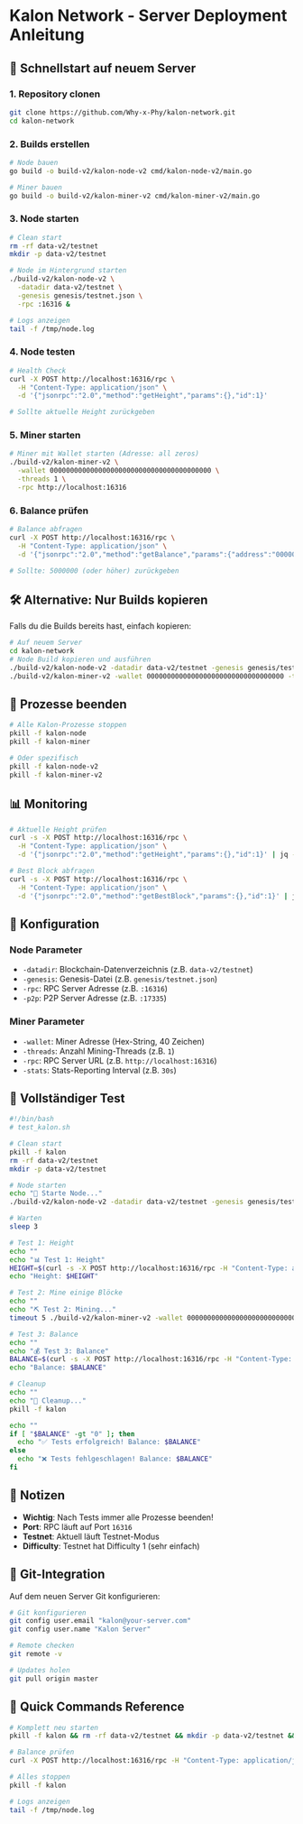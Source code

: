 # Kalon Network - Server Deployment Anleitung

## 🚀 Schnellstart auf neuem Server

### 1. Repository clonen
```bash
git clone https://github.com/Why-x-Phy/kalon-network.git
cd kalon-network
```

### 2. Builds erstellen
```bash
# Node bauen
go build -o build-v2/kalon-node-v2 cmd/kalon-node-v2/main.go

# Miner bauen
go build -o build-v2/kalon-miner-v2 cmd/kalon-miner-v2/main.go
```

### 3. Node starten
```bash
# Clean start
rm -rf data-v2/testnet
mkdir -p data-v2/testnet

# Node im Hintergrund starten
./build-v2/kalon-node-v2 \
  -datadir data-v2/testnet \
  -genesis genesis/testnet.json \
  -rpc :16316 &

# Logs anzeigen
tail -f /tmp/node.log
```

### 4. Node testen
```bash
# Health Check
curl -X POST http://localhost:16316/rpc \
  -H "Content-Type: application/json" \
  -d '{"jsonrpc":"2.0","method":"getHeight","params":{},"id":1}'

# Sollte aktuelle Height zurückgeben
```

### 5. Miner starten
```bash
# Miner mit Wallet starten (Adresse: all zeros)
./build-v2/kalon-miner-v2 \
  -wallet 0000000000000000000000000000000000000000 \
  -threads 1 \
  -rpc http://localhost:16316
```

### 6. Balance prüfen
```bash
# Balance abfragen
curl -X POST http://localhost:16316/rpc \
  -H "Content-Type: application/json" \
  -d '{"jsonrpc":"2.0","method":"getBalance","params":{"address":"0000000000000000000000000000000000000000"},"id":2}'

# Sollte: 5000000 (oder höher) zurückgeben
```

## 🛠 Alternative: Nur Builds kopieren

Falls du die Builds bereits hast, einfach kopieren:

```bash
# Auf neuem Server
cd kalon-network
# Node Build kopieren und ausführen
./build-v2/kalon-node-v2 -datadir data-v2/testnet -genesis genesis/testnet.json -rpc :16316 &
./build-v2/kalon-miner-v2 -wallet 0000000000000000000000000000000000 -threads 1 -rpc http://localhost:16316
```

## 🧹 Prozesse beenden

```bash
# Alle Kalon-Prozesse stoppen
pkill -f kalon-node
pkill -f kalon-miner

# Oder spezifisch
pkill -f kalon-node-v2
pkill -f kalon-miner-v2
```

## 📊 Monitoring

```bash
# Aktuelle Height prüfen
curl -s -X POST http://localhost:16316/rpc \
  -H "Content-Type: application/json" \
  -d '{"jsonrpc":"2.0","method":"getHeight","params":{},"id":1}' | jq -r '.result'

# Best Block abfragen
curl -s -X POST http://localhost:16316/rpc \
  -H "Content-Type: application/json" \
  -d '{"jsonrpc":"2.0","method":"getBestBlock","params":{},"id":1}' | jq
```

## 🔧 Konfiguration

### Node Parameter
- `-datadir`: Blockchain-Datenverzeichnis (z.B. `data-v2/testnet`)
- `-genesis`: Genesis-Datei (z.B. `genesis/testnet.json`)
- `-rpc`: RPC Server Adresse (z.B. `:16316`)
- `-p2p`: P2P Server Adresse (z.B. `:17335`)

### Miner Parameter
- `-wallet`: Miner Adresse (Hex-String, 40 Zeichen)
- `-threads`: Anzahl Mining-Threads (z.B. `1`)
- `-rpc`: RPC Server URL (z.B. `http://localhost:16316`)
- `-stats`: Stats-Reporting Interval (z.B. `30s`)

## 🧪 Vollständiger Test

```bash
#!/bin/bash
# test_kalon.sh

# Clean start
pkill -f kalon
rm -rf data-v2/testnet
mkdir -p data-v2/testnet

# Node starten
echo "🚀 Starte Node..."
./build-v2/kalon-node-v2 -datadir data-v2/testnet -genesis genesis/testnet.json -rpc :16316 > /tmp/node.log 2>&1 &

# Warten
sleep 3

# Test 1: Height
echo ""
echo "📊 Test 1: Height"
HEIGHT=$(curl -s -X POST http://localhost:16316/rpc -H "Content-Type: application/json" -d '{"jsonrpc":"2.0","method":"getHeight","params":{},"id":1}' | jq -r '.result')
echo "Height: $HEIGHT"

# Test 2: Mine einige Blöcke
echo ""
echo "⛏ Test 2: Mining..."
timeout 5 ./build-v2/kalon-miner-v2 -wallet 0000000000000000000000000000000000000000 -threads 1 -rpc http://localhost:16316 2>&1 | grep -E "Block found|submitted successfully" | head -5

# Test 3: Balance
echo ""
echo "💰 Test 3: Balance"
BALANCE=$(curl -s -X POST http://localhost:16316/rpc -H "Content-Type: application/json" -d '{"jsonrpc":"2.0","method":"getBalance","params":{"address":"0000000000000000000000000000000000000000"},"id":2}' | jq -r '.result')
echo "Balance: $BALANCE"

# Cleanup
echo ""
echo "🧹 Cleanup..."
pkill -f kalon

echo ""
if [ "$BALANCE" -gt "0" ]; then
  echo "✅ Tests erfolgreich! Balance: $BALANCE"
else
  echo "❌ Tests fehlgeschlagen! Balance: $BALANCE"
fi
```

## 📝 Notizen

- **Wichtig**: Nach Tests immer alle Prozesse beenden!
- **Port**: RPC läuft auf Port `16316`
- **Testnet**: Aktuell läuft Testnet-Modus
- **Difficulty**: Testnet hat Difficulty 1 (sehr einfach)

## 🔗 Git-Integration

Auf dem neuen Server Git konfigurieren:

```bash
# Git konfigurieren
git config user.email "kalon@your-server.com"
git config user.name "Kalon Server"

# Remote checken
git remote -v

# Updates holen
git pull origin master
```

## 🎯 Quick Commands Reference

```bash
# Komplett neu starten
pkill -f kalon && rm -rf data-v2/testnet && mkdir -p data-v2/testnet && ./build-v2/kalon-node-v2 -datadir data-v2/testnet -genesis genesis/testnet.json -rpc :16316 &

# Balance prüfen
curl -X POST http://localhost:16316/rpc -H "Content-Type: application/json" -d '{"jsonrpc":"2.0","method":"getBalance","params":{"address":"0000000000000000000000000000000000000000"},"id":2}'

# Alles stoppen
pkill -f kalon

# Logs anzeigen
tail -f /tmp/node.log
```

